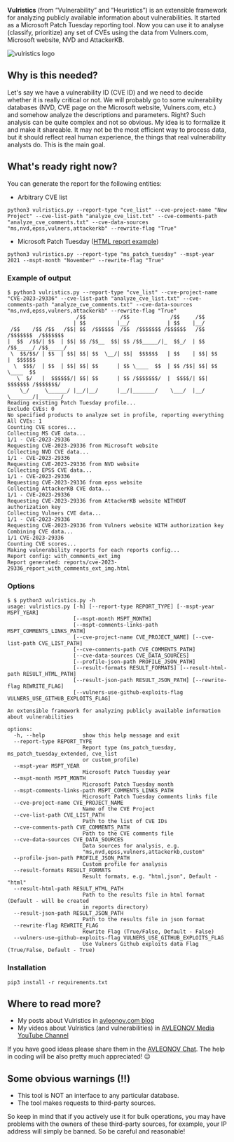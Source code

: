 **Vulristics** (from “Vulnerability” and “Heuristics”) is an extensible framework for analyzing publicly available information about vulnerabilities. It started as a Microsoft Patch Tuesday reporting tool. Now you can use it to analyse (classify, prioritize) any set of CVEs using the data from Vulners.com, Microsoft website, NVD and AttackerKB.

![vulristics logo](https://github.com/leonov-av/vulristics/blob/master/logo/vulristics_line.png)

## Why is this needed?
Let's say we have a vulnerability ID (CVE ID) and we need to decide whether it is really critical or not. We will probably go to some vulnerability databases (NVD, CVE page on the Microsoft website, Vulners.com, etc.) and somehow analyze the descriptions and parameters. Right? Such analysis can be quite complex and not so obvious. My idea is to formalize it and make it shareable. It may not be the most efficient way to process data, but it should reflect real human experience, the things that real vulnerability analysts do. This is the main goal.

## What's ready right now?
You can generate the report for the following entities:

* Arbitrary CVE list
```buildoutcfg
python3 vulristics.py --report-type "cve_list" --cve-project-name "New Project" --cve-list-path "analyze_cve_list.txt" --cve-comments-path "analyze_cve_comments.txt" --cve-data-sources "ms,nvd,epss,vulners,attackerkb" --rewrite-flag "True"
```
* Microsoft Patch Tuesday ([HTML report example](https://avleonov.com/vulristics_reports/ms_patch_tuesday_november2021_report_with_comments_ext_img.html))
```buildoutcfg
python3 vulristics.py --report-type "ms_patch_tuesday" --mspt-year 2021 --mspt-month "November" --rewrite-flag "True"
```

### Example of output
```buildoutcfg
$ python3 vulristics.py --report-type "cve_list" --cve-project-name "CVE-2023-29336" --cve-list-path "analyze_cve_list.txt" --cve-comments-path "analyze_cve_comments.txt" --cve-data-sources "ms,nvd,epss,vulners,attackerkb" --rewrite-flag "True"
                      /$$           /$$             /$$     /$$                    
                     | $$          |__/            | $$    |__/                    
 /$$    /$$ /$$   /$$| $$  /$$$$$$  /$$  /$$$$$$$ /$$$$$$   /$$  /$$$$$$$  /$$$$$$$
|  $$  /$$/| $$  | $$| $$ /$$__  $$| $$ /$$_____/|_  $$_/  | $$ /$$_____/ /$$_____/
 \  $$/$$/ | $$  | $$| $$| $$  \__/| $$|  $$$$$$   | $$    | $$| $$      |  $$$$$$ 
  \  $$$/  | $$  | $$| $$| $$      | $$ \____  $$  | $$ /$$| $$| $$       \____  $$
   \  $/   |  $$$$$$/| $$| $$      | $$ /$$$$$$$/  |  $$$$/| $$|  $$$$$$$ /$$$$$$$/
    \_/     \______/ |__/|__/      |__/|_______/    \___/  |__/ \_______/|_______/ 
Reading existing Patch Tuesday profile...
Exclude CVEs: 0
No specified products to analyze set in profile, reporting everything
All CVEs: 1
Counting CVE scores...
Collecting MS CVE data...
1/1 - CVE-2023-29336
Requesting CVE-2023-29336 from Microsoft website
Collecting NVD CVE data...
1/1 - CVE-2023-29336
Requesting CVE-2023-29336 from NVD website
Collecting EPSS CVE data...
1/1 - CVE-2023-29336
Requesting CVE-2023-29336 from epss website
Collecting AttackerKB CVE data...
1/1 - CVE-2023-29336
Requesting CVE-2023-29336 from AttackerKB website WITHOUT authorization key
Collecting Vulners CVE data...
1/1 - CVE-2023-29336
Requesting CVE-2023-29336 from Vulners website WITH authorization key
Combining CVE data...
1/1 CVE-2023-29336
Counting CVE scores...
Making vulnerability reports for each reports config...
Report config: with_comments_ext_img
Report generated: reports/cve-2023-29336_report_with_comments_ext_img.html
```

### Options
```buildoutcfg
$ $ python3 vulristics.py -h
usage: vulristics.py [-h] [--report-type REPORT_TYPE] [--mspt-year MSPT_YEAR]
                     [--mspt-month MSPT_MONTH]
                     [--mspt-comments-links-path MSPT_COMMENTS_LINKS_PATH]
                     [--cve-project-name CVE_PROJECT_NAME] [--cve-list-path CVE_LIST_PATH]
                     [--cve-comments-path CVE_COMMENTS_PATH]
                     [--cve-data-sources CVE_DATA_SOURCES]
                     [--profile-json-path PROFILE_JSON_PATH]
                     [--result-formats RESULT_FORMATS] [--result-html-path RESULT_HTML_PATH]
                     [--result-json-path RESULT_JSON_PATH] [--rewrite-flag REWRITE_FLAG]
                     [--vulners-use-github-exploits-flag VULNERS_USE_GITHUB_EXPLOITS_FLAG]

An extensible framework for analyzing publicly available information about vulnerabilities

options:
  -h, --help            show this help message and exit
  --report-type REPORT_TYPE
                        Report type (ms_patch_tuesday, ms_patch_tuesday_extended, cve_list
                        or custom_profile)
  --mspt-year MSPT_YEAR
                        Microsoft Patch Tuesday year
  --mspt-month MSPT_MONTH
                        Microsoft Patch Tuesday month
  --mspt-comments-links-path MSPT_COMMENTS_LINKS_PATH
                        Microsoft Patch Tuesday comments links file
  --cve-project-name CVE_PROJECT_NAME
                        Name of the CVE Project
  --cve-list-path CVE_LIST_PATH
                        Path to the list of CVE IDs
  --cve-comments-path CVE_COMMENTS_PATH
                        Path to the CVE comments file
  --cve-data-sources CVE_DATA_SOURCES
                        Data sources for analysis, e.g.
                        "ms,nvd,epss,vulners,attackerkb,custom"
  --profile-json-path PROFILE_JSON_PATH
                        Custom profile for analysis
  --result-formats RESULT_FORMATS
                        Result formats, e.g. "html,json", Default - "html"
  --result-html-path RESULT_HTML_PATH
                        Path to the results file in html format (Default - will be created
                        in reports directory)
  --result-json-path RESULT_JSON_PATH
                        Path to the results file in json format
  --rewrite-flag REWRITE_FLAG
                        Rewrite Flag (True/False, Default - False)
  --vulners-use-github-exploits-flag VULNERS_USE_GITHUB_EXPLOITS_FLAG
                        Use Vulners Github exploits data Flag (True/False, Default - True)
```

### Installation
```buildoutcfg
pip3 install -r requirements.txt
```

## Where to read more?
* My posts about Vulristics in [avleonov.com blog](https://avleonov.com/category/projects/vulristics/)
* My videos about Vulristics (and vulnerabilities) in [AVLEONOV Media YouTube Channel](https://www.youtube.com/playlist?list=PL2Viq8X7eAaZVQsVG1lcFoEOUr2wRpoha)

If you have good ideas please share them in the [AVLEONOV Chat](https://t.me/avleonovchat). 
The help in coding will be also pretty much appreciated! 😉

## Some obvious warnings (!!)
* This tool is NOT an interface to any particular database.
* The tool makes requests to third-party sources.

So keep in mind that if you actively use it for bulk operations, you may have problems with the owners of these third-party sources, for example, your IP address will simply be banned. So be careful and reasonable!
